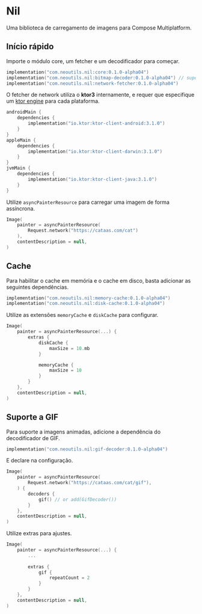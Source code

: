 # Nil

Uma biblioteca de carregamento de imagens para Compose Multiplatform.

## Início rápido

Importe o módulo core, um fetcher e um decodificador para começar.

```kotlin
implementation("com.neoutils.nil:core:0.1.0-alpha04")
implementation("com.neoutils.nil:bitmap-decoder:0.1.0-alpha04") // suporta PNG, JPEG e WEBP
implementation("com.neoutils.nil:network-fetcher:0.1.0-alpha04")
```

O fetcher de network utiliza o **ktor3** internamente, e requer que especifique
um [ktor engine](https://ktor.io/docs/client-engines.html) para cada
plataforma.

```kotlin
androidMain {
    dependencies {
        implementation("io.ktor:ktor-client-android:3.1.0")
    }
}
appleMain {
    dependencies {
        implementation("io.ktor:ktor-client-darwin:3.1.0")
    }
}
jvmMain {
    dependencies {
        implementation("io.ktor:ktor-client-java:3.1.0")
    }
}
```

Utilize `asyncPainterResource` para carregar uma imagem de forma assíncrona.

```kotlin
Image(
    painter = asyncPainterResource(
        Request.network("https://cataas.com/cat")
    ),
    contentDescription = null,
)
```

## Cache

Para habilitar o cache em memória e o cache em disco, basta adicionar as seguintes dependências.

```kotlin
implementation("com.neoutils.nil:memory-cache:0.1.0-alpha04")
implementation("com.neoutils.nil:disk-cache:0.1.0-alpha04")
```

Utilize as extensões `memoryCache` e `diskCache` para configurar.

``` kotlin
Image(
    painter = asyncPainterResource(...) {
        extras {
            diskCache {
                maxSize = 10.mb
            }

            memoryCache {
                maxSize = 10
            }
        }
    },
    contentDescription = null,
)
```

## Suporte a GIF

Para suporte a imagens animadas, adicione a dependência do decodificador de GIF.

```kotlin
implementation("com.neoutils.nil:gif-decoder:0.1.0-alpha04")
```

E declare na configuração.

```kotlin
Image(
    painter = asyncPainterResource(
        Request.network("https://cataas.com/cat/gif"),
    ) {
        decoders {
            gif() // or add(GifDecoder())
        }
    },
    contentDescription = null,
)
```

Utilize extras para ajustes.

```kotlin
Image(
    painter = asyncPainterResource(...) {
        ...
    
        extras {
            gif {
                repeatCount = 2
            }
        }
    },
    contentDescription = null,
)
```
